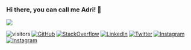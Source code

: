 ###  Hi there, you can call me Adri! 👋

<a href="https://www.github.com/anunezmartinez" target="_blank" rel="noreferrer"><img
src="https://img.shields.io/github/followers/anunezmartinez?logo=github&style=for-the-badge&color=0891b2&labelColor=1c1917" /></a>

![visitors](https://visitor-badge.laobi.icu/badge?page_id=anunezmartinez.visitor-badge)
<a href="https://github.com/anunezmartinez" target="_blank" rel="noopener noreferrer"><img src="https://img.shields.io/badge/GitHub-100000?style=lat-square&logo=github&logoColor=white" alt="GitHub"></a>
<a href="https://stackoverflow.com/users/12432805/adri%c3%a1n-n%c3%ba%c3%b1ez-mart%c3%adnez" target="_blank" rel="noopener noreferrer"><img src="https://aleen42.github.io/badges/src/stackoverflow.svg" alt="StackOverflow"></a>
<a href="https://www.linkedin.com/in/anunezmartinez/" target="_blank" rel="noopener noreferrer"><img src="https://img.shields.io/badge/LinkedIn-0077B5?style=lat-square&logo=linkedin&logoColor=white" alt="LinkedIn"></a>
<a href="https://twitter.com/adrianmrnz" target="_blank" rel="noopener noreferrer"><img src="https://img.shields.io/badge/Twitter-1DA1F2?style=lat-square&logo=twitter&logoColor=white" alt="Twitter"></a>
<a href="https://www.instagram.com/hyde_an/" target="_blank" rel="noopener noreferrer"><img src="https://img.shields.io/badge/Instagram-E4405F?style=lat-square&logo=instagram&logoColor=white" alt="Instagram"></a>
<a href="mailto:adrian@anunezmartinez.com" target="_blank" rel="noopener noreferrer"><img src="https://img.shields.io/badge/Gmail-D14836?style=lat-square&logo=gmail&logoColor=white" alt="Instagram"></a>


